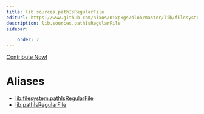 ```yaml
---
title: lib.sources.pathIsRegularFile
editUrl: https://www.github.com/nixos/nixpkgs/blob/master/lib/filesystem.nix#L102C23
description: lib.sources.pathIsRegularFile
sidebar:

    order: 7
---
```


<a href="https://www.github.com/nixos/nixpkgs/blob/master/lib/filesystem.nix#L102C23">Contribute Now!</a>


# Aliases

- [lib.filesystem.pathIsRegularFile](/reference/libfilesystem.pathIsRegularFile)
- [lib.pathIsRegularFile](/reference/libpathIsRegularFile)


